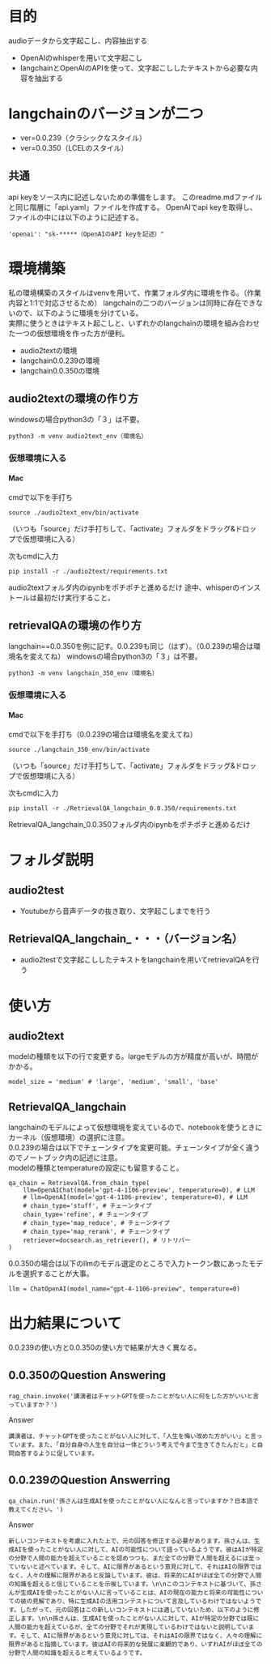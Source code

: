 # 目的
audioデータから文字起こし、内容抽出する
- OpenAIのwhisperを用いて文字起こし
- langchainとOpenAIのAPIを使って、文字起こししたテキストから必要な内容を抽出する

# langchainのバージョンが二つ
- ver=0.0.239（クラシックなスタイル）
- ver=0.0.350（LCELのスタイル）

## 共通
api keyをソース内に記述しないための準備をします。 
このreadme.mdファイルと同じ階層に「api.yaml」ファイルを作成する。
OpenAIでapi keyを取得し、ファイルの中には以下のように記述する。
```
'openai': "sk-*****（OpenAIのAPI keyを記述）"
```
# 環境構築
私の環境構築のスタイルはvenvを用いて、作業フォルダ内に環境を作る。（作業内容と1:1で対応させるため）
langchainの二つのバージョンは同時に存在できないので、以下のように環境を分けている。  
実際に使うときはテキスト起こしと、いずれかのlangchainの環境を組み合わせた一つの仮想環境を作った方が便利。
- audio2textの環境
- langchain0.0.239の環境
- langchain0.0.350の環境

## audio2textの環境の作り方
windowsの場合python3の「３」は不要。
```
python3 -m venv audio2text_env（環境名）
```
### 仮想環境に入る
#### Mac
cmdで以下を手打ち
```
source ./audio2text_env/bin/activate
```
（いつも「source」だけ手打ちして、「activate」フォルダをドラッグ&ドロップで仮想環境に入る）

次もcmdに入力
```
pip install -r ./audio2text/requirements.txt 
```
audio2textフォルダ内のipynbをポチポチと進めるだけ
途中、whisperのインストールは最初だけ実行すること。


## retrievalQAの環境の作り方
langchain==0.0.350を例に記す。0.0.239も同じ（はず）。（0.0.239の場合は環境名を変えてね）
windowsの場合python3の「３」は不要。
```
python3 -m venv langchain_350_env（環境名）
```
### 仮想環境に入る
#### Mac
cmdで以下を手打ち（0.0.239の場合は環境名を変えてね）
```
source ./langchain_350_env/bin/activate
```
（いつも「source」だけ手打ちして、「activate」フォルダをドラッグ&ドロップで仮想環境に入る）

次もcmdに入力
```
pip install -r ./RetrievalQA_langchain_0.0.350/requirements.txt 
```
RetrievalQA_langchain_0.0.350フォルダ内のipynbをポチポチと進めるだけ


# フォルダ説明
## audio2test
- Youtubeから音声データの抜き取り、文字起こしまでを行う

## RetrievalQA_langchain_・・・（バージョン名）
- audio2testで文字起こししたテキストをlangchainを用いてretrievalQAを行う

# 使い方
## audio2text
modelの種類を以下の行で変更する。largeモデルの方が精度が高いが、時間がかかる。
```
model_size = 'medium' # 'large', 'medium', 'small', 'base'
```

## RetrievalQA_langchain
langchainのモデルによって仮想環境を変えているので、notebookを使うときにカーネル（仮想環境）の選択に注意。  
0.0.239の場合は以下でチェーンタイプを変更可能。チェーンタイプが全く違うのでノートブック内の記述に注意。  
modelの種類とtemperatureの設定にも留意すること。  
```
qa_chain = RetrievalQA.from_chain_type(
    llm=OpenAIChat(model='gpt-4-1106-preview', temperature=0), # LLM
    # llm=OpenAI(model='gpt-4-1106-preview', temperature=0), # LLM
    # chain_type='stuff', # チェーンタイプ
    chain_type='refine', # チェーンタイプ
    # chain_type='map_reduce', # チェーンタイプ
    # chain_type='map_rerank', # チェーンタイプ
    retriever=docsearch.as_retriever(), # リトリバー
)
```

0.0.350の場合は以下のllmのモデル選定のところで入力トークン数にあったモデルを選択することが大事。
```
llm = ChatOpenAI(model_name="gpt-4-1106-preview", temperature=0)
```


# 出力結果について
0.0.239の使い方と0.0.350の使い方で結果が大きく異なる。

## 0.0.350のQuestion Answering
```
rag_chain.invoke('講演者はチャットGPTを使ったことがない人に何をした方がいいと言っていますか？')
```
Answer
```
講演者は、チャットGPTを使ったことがない人に対して、「人生を悔い改めた方がいい」と言っています。また、「自分自身の人生を自分は一体どういう考えで今まで生きてきたんだと」と自問自答するように促しています。
```

## 0.0.239のQuestion Answerring
```
qa_chain.run('孫さんは生成AIを使ったことがない人になんと言っていますか？日本語で教えてください。')
```
Answer
```
新しいコンテキストを考慮に入れた上で、元の回答を修正する必要があります。孫さんは、生成AIを使ったことがない人に対して、AIの可能性について語っているようです。彼はAIが特定の分野で人間の能力を超えていることを認めつつも、まだ全ての分野で人間を超えるには至っていないと述べています。そして、AIに限界があるという意見に対して、それはAIの限界ではなく、人々の理解に限界があると反論しています。彼は、将来的にAIがほぼ全ての分野で人間の知識を超えると信じていることを示唆しています。\n\nこのコンテキストに基づいて、孫さんが生成AIを使ったことがない人に言っていることは、AIの現在の能力と将来の可能性についての彼の見解であり、特に生成AIの活用コンテストについて言及しているわけではないようです。したがって、元の回答はこの新しいコンテキストには適していないため、以下のように修正します。\n\n孫さんは、生成AIを使ったことがない人に対して、AIが特定の分野では既に人間の能力を超えているが、全ての分野でそれが実現しているわけではないと説明しています。そして、AIに限界があるという意見に対しては、それはAIの限界ではなく、人々の理解に限界があると指摘しています。彼はAIの将来的な発展に楽観的であり、いずれAIがほぼ全ての分野で人間の知識を超えると考えているようです。
```